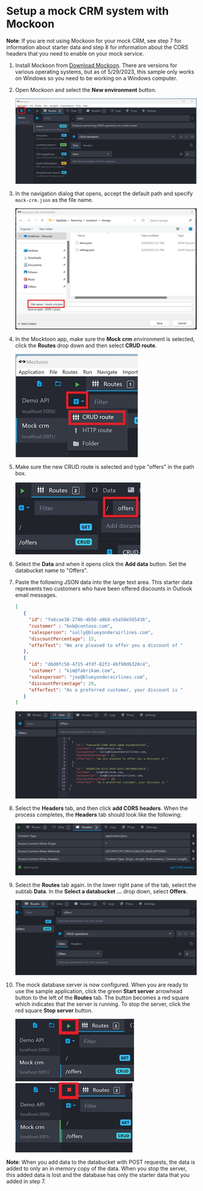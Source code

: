 # Setup a mock CRM system with Mockoon

**Note**: If you are not using Mockoon for your mock CRM, see step 7 for information about starter data and step 8 for information about the CORS headers that you need to enable on your mock service.

1. Install Mockoon from [Download Mockoon](https://mockoon.com/download/). There are versions for various operating systems, but as of 5/29/2023, this sample only works on Windows so you need to be working on a Windows computer.
2. Open Mockoon and select the **New environment** button.

   ![Mockoon application screen at startup, with a box drawn around the icon of the new environment button.](Images/Mockoon_startup.jpg)

3. In the navigation dialog that opens, accept the default path and specify `mock-crm.json` as the file name.

   ![Windows file selection dialog with mock-crm.json filled in for the file name.](Images/Mockoon_save_environment.jpg)

4. In the Mocktoon app, make sure the **Mock crm** environment is selected, click the **Routes** drop down and then select **CRUD route**.

   ![Mockoon screen with a box drawn around the icon of the Routes button and the CRUD route option.](Images/Mockoon_select_crud_route.jpg)

5. Make sure the new CRUD route is selected and type "offers" in the path box.

   ![Mockoon screen with the word "offers" (lower case) in the path box.](Images/Mockoon_set_offers_path.jpg)

6. Select the **Data** and when it opens click the **Add data** button. Set the databucket name to "Offers".
7. Paste the following JSON data into the large text area. This starter data represents two customers who have been offered discounts in Outlook email messages.

   ```json
   [
      {
        "id": "fe8cae38-278b-4b56-a8b8-e5a58e565436",
        "customer" : "bob@contoso.com",
        "salesperson": "sally@blueyonderairlines.com",
        "discountPercentage": 15,
        "offerText": "We are pleased to offer you a discount of "
      },
      {
        "id": "d6d0fc50-4715-4fdf-82f2-4bf90d6320c4",
        "customer" : "kim@fabrikam.com",
        "salesperson": "joe@blueyonderairlines.com",
        "discountPercentage": 20,
        "offerText": "As a preferred customer, your discount is "
      }
   ]
   ```

   ![Mockoon screen with the Data tab selected and the word "Offers" (upper case "C") in the name box and the JSON data in the large text area.](Images/Mockoon_set_databucket.jpg)

8. Select the **Headers** tab, and then click **add CORS headers**. When the process completes, the **Headers** tab should look like the following:

   ![Mockoon screen with the Headers tab selected and the following headers listed: "Content-Type: application/json", "Access-Control-Allow-Origin: *", "Access-Control-Allow-Methods: GET,POST,PUT,PATCH,DELETE,HEAD,OPTIONS", and "Access-Control-Allow-Headers: Content-Type, Origin, Accept, Authorization, Content-Length, X-Requested-With.](Images/Mockoon_set_headers.jpg)

9. Select the **Routes** tab again. In the lower right pane of the tab, select the subtab **Data**. In the **Select a databucket ...** drop down, select **Offers**.

   ![Mockoon screen with the Routes tab selected and the word "Offers" (upper case "C") in the drop down on the Data subtab.](Images/Mockoon_apply_databucket_to_route.jpg)

10. The mock database server is now configured. When you are ready to use the sample application, click the green **Start server** arrowhead button to the left of the **Routes** tab. The button becomes a red square which indicates that the server is running. To stop the server, click the red square **Stop server** button.

    ![Mockoon screen with green arrowhead start server button.](Images/Mockoon_not_running.jpg)   ![Mockoon screen with red square stop server button.](Images/Mockoon_running.jpg)

**Note**: When you add data to the databucket with POST requests, the data is added to only an in memory copy of the data. When you stop the server, this added data is lost and the database has only the starter data that you added in step 7.

